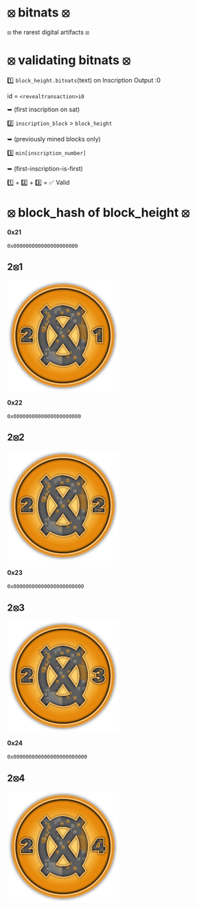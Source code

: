 # ⦻ bitnats ⦻

⦻ the rarest digital artifacts ⦻

# ⦻ validating bitnats ⦻

1️⃣ `block_height.bitnats`(text) on Inscription Output :0 

id = `<revealtransaction>i0` 

➥ (first inscription on sat)

2️⃣ `inscription_block` > `block_height`  

➥ (previously mined blocks only)

3️⃣ `min[inscription_number]` 

➥ (first-inscription-is-first)

1️⃣ + 2️⃣ + 3️⃣ = ✅ Valid

# ⦻ block_hash of block_height ⦻

**0x21**

`0x000000000000000000000`

## 2⦻1

![2⦻1](images/21.svg)

 **0x22**

`0x0000000000000000000000`

## 2⦻2

![2⦻2](images/22.svg)

**0x23**

`0x00000000000000000000000`

## 2⦻3

![2⦻3](images/23.svg)

**0x24**

`0x000000000000000000000000`

## 2⦻4

![2⦻4](images/24.svg)

